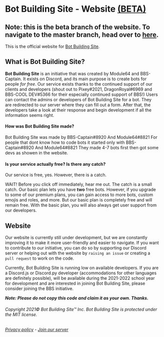 # Bot Building Site - Website [(BETA)](https://bbs-beta.pixeyuwu872635.repl.co/#)
## Note: this is the beta branch of the website. To navigate to the master branch, head over to [here](https://github.com/Module32/BBS-Website/tree/master).

This is the official website for [Bot Building Site](https://discord.gg/2YdFEtKBM5).

## What is Bot Building Site?
**Bot Building Site** is an initiative that was created by Module64 and BBS-Captain. It exists on Discord, and its main purpose is to create bots for people *for free*. Our service exists thanks to the continued support of our clients and developers (shout out to Pixey#2021, DragonRoyal#6969 and BBS-COOL DEV#5366 for their especially continued support of BBS!) Users can contact the admins or developers of Bot Building Site for a bot. They are redirected to our server where they can fill out a form. After that, the developers take a look at their response and begin development if all the information seems right.



#### How was Bot Building Site made?

Bot Building Site was made by BBS-Captain#8920 And Module64#8821
For people that dont know how to code bots it started only with BBS-Captain#8920 And Module64#8821 They made 4-7 bots first then got some devs as showen in the website.

#### Is your service actually free? Is there any catch?
Our service is free, yes. However, there is a catch.

WAIT! Before you click off immediately, hear me out. The catch is a small catch. Our basic plan lets you have __two__ free bots. However, if you upgrade to some of our premium plans, you can gain access to more bots, custom emojis and roles, and more. But our basic plan is completely free and will remain free. With the basic plan, you will also always get user support from our developers.



## Website

Our website is currently still under development, but we are constantly improving it to make it more user-friendly and easier to navigate. If you want to contribute to our initiative, you can do so by supporting our Discord server or helping out with the website by `raising an issue` or creating a `pull request` to work on the code.

Currently, Bot Building Site is running low on available developers. If you are a Discord.js or Discord.py developer (accommodations for other languages are definitely possible), will be available during the 2021-2022 school year for development and are interested in joining Bot Building Site, please consider joining the BBS initiative.

***Note: Please do not copy this code and claim it as your own. Thanks.***

###### Copyright 2021© Bot Building Site™ Inc. Bot Building Site is protected under the MIT license.

###### [Privacy policy](https://docs.google.com/document/d/11wzy4Ib5dITg8_izKLrztyAshnWoaWubMfdeXRFUeTo/edit) - [Join our server](https://discord.gg/2YdFEtKBM5)
